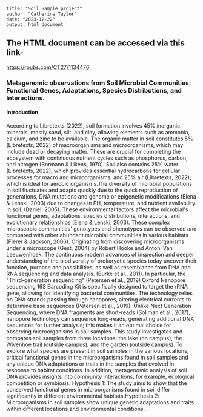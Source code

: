```
title: "Soil Sample project"
author: "Catherine Taylor"
date: "2023-12-22"
output: html_document
```

## The HTML document can be accessed via this link-
https://rpubs.com/CT27/1134476

### Metagenomic observations from Soil Microbial Communities: Functional Genes, Adaptations, Species Distributions, and Interactions.
#### Introduction
According to Libretexts (2022), soil formation involves 45% inorganic minerals, mostly sand, silt, and clay, allowing elements such as ammonia, calcium, and zinc to be available. The organic matter in soil constitutes 5% (Libretexts, 2022) of macroorganisms and microorganisms, which may include dead or decaying matter. These are crucial for completing the ecosystem with continuous nutrient cycles such as phosphorus, carbon, and nitrogen (Bormann & Likens, 1970). Soil also contains 25% water (Libretexts, 2022), which provides essential hydrocarbons for cellular processes for macro and microorganisms, and 25% air (Libretexts, 2022), which is ideal for aerobic organisms.The diversity of microbial populations in soil fluctuates and adapts quickly due to the quick reproduction of generations, DNA mutations and genome or epigenetic modifications (Elena & Lenski, 2003) due to changes in PH, temperature, and nutrient availability in soil. (Daniel, 2005). These environmental factors affect the microbial's functional genes, adaptations, species distributions, interactions, and evolutionary relationships (Elena & Lenski, 2003). These complex microscopic communities' genotypes and phenotypes can be observed and compared with other abundant microbial communities in various habitats (Fierer & Jackson, 2006). Originating from discovering microorganisms under a microscope (Gest, 2004) by Robert Hooke and Antoni Van Leeuwenhoek. The continuous modern advances of inspection and deeper understanding of the biodiversity of prokaryotic species today uncover their function, purpose and possibilities, as well as resemblance from DNA and RNA sequencing and data analysis. (Burke et al., 2011). In particular, the "Third-generation sequencing" (Petersen et al., 2019) Oxford Nanopore sequencing 16S Barcoding Kit is specifically designed to target the rRNA gene, allowing for identifying bacterial communities. The technology relies on DNA strands passing through nanopores, altering electrical currents to determine base sequences (Petersen et al., 2019). Unlike Next Generation Sequencing, where DNA fragments are short-reads (Soliman et al., 2017), nanopore technology can sequence long-reads, generating additional DNA sequences for further analysis; this makes it an optimal choice for observing microorganisms in soil samples. This study investigates and compares soil samples from three locations: the lake (on campus), the Wivenhoe trail (outside campus), and the garden (outside campus). To explore what species are present in soil samples in the various locations, critical functional genes in the microorganisms found in soil samples and any unique DNA adaptations or traits in the samples that evolved in response to habitat conditions. In addition, metagenomic analysis of soil DNA provides insights into community interactions, for example, ecological competition or symbiosis. Hypothesis 1: The study aims to show that the conserved functional genes in microorganisms found in soil differ significantly in different environmental habitats.Hypothesis 2: Microorganisms in soil samples show unique genetic adaptations and traits within different locations and environmental conditions.

